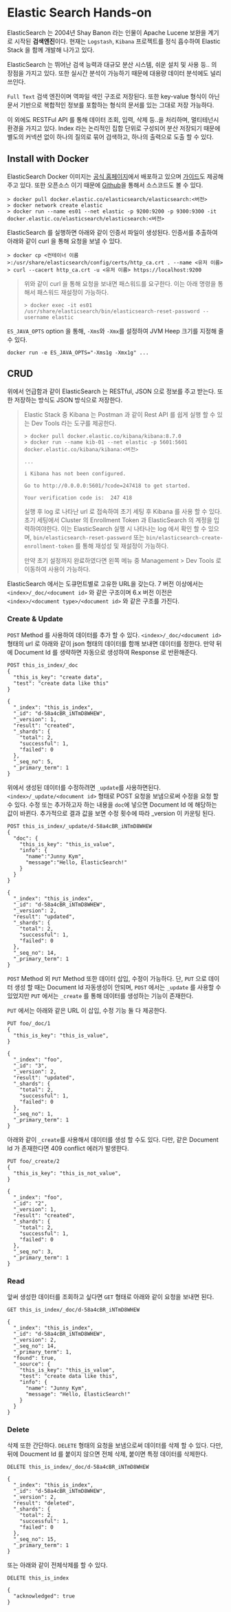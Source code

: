 # Elastic Search Hands-on
ElasticSearch 는 2004년 Shay Banon 라는 인물이 Apache Lucene 보완을 계기로 시작된 **검색엔진**이다.
현재는 `Logstash`, `Kibana` 프로젝트를 정식 흡수하여 Elastic Stack 을 함께 개발해 나가고 있다. 

ElasticSearch 는 뛰어난 검색 능력과 대규모 분산 시스템, 쉬운 설치 및 사용 등.. 의 장점을 가지고 있다.
또한 실시간 분석이 가능하기 때문에 대용량 데이터 분석에도 널리 쓰인다.

`Full Text` 검색 엔진이며 역파일 색인 구조로 저장된다. 
또한 key-value 형식이 아닌 문서 기반으로 복합적인 정보를 포함하는 형식의 문서를 있는 그대로 저장 가능하다.

이 외에도 RESTFul API 를 통해 데이터 조회, 입력, 삭제 등..을 처리하며, 멀티테넌시 환경을 가지고 있다.
Index 라는 논리적인 집합 단위로 구성되어 분산 저장되기 때문에 별도의 커넥션 없이 하나의 질의로 묶어 검색하고, 하나의 출력으로 도출 할 수 있다.

## Install with Docker
ElasticSearch Docker 이미지는 [공식 홈페이지](https://www.docker.elastic.co/r/elasticsearch)에서 배포하고 있으며 
[가이드](https://github.com/elastic/elasticsearch)도 제공해주고 있다. 
또한 오픈소스 이기 때문에 [Github](https://github.com/elastic/elasticsearch)을 통해서 소스코드도 볼 수 있다.

``` shell
> docker pull docker.elastic.co/elasticsearch/elasticsearch:<버전>
> docker network create elastic
> docker run --name es01 --net elastic -p 9200:9200 -p 9300:9300 -it docker.elastic.co/elasticsearch/elasticsearch:<버전>
```

ElasticSearch 를 실행하면 아래와 같이 인증서 파일이 생성된다. 인증서를 추출하여 아래와 같이 curl 을 통해 요청을 보낼 수 있다.
``` shell
> docker cp <컨테이너 이름>:/usr/share/elasticsearch/config/certs/http_ca.crt . --name <유저 이름>
> curl --cacert http_ca.crt -u <유저 이름> https://localhost:9200
```

> 위와 같이 curl 을 통해 요청을 보내면 패스워드를 요구한다. 이는 아래 명령을 통해서 패스워드 재설정이 가능하다.
> ``` shell 
> > docker exec -it es01 /usr/share/elasticsearch/bin/elasticsearch-reset-password --username elastic  
> ```

`ES_JAVA_OPTS` option 을 통해, `-Xms`와 `-Xmx`를 설정하여 JVM Heep 크기를 지정해 줄 수 있다.
```
docker run -e ES_JAVA_OPTS="-Xms1g -Xmx1g" ...
```

## CRUD
위에서 언급함과 같이 ElasticSearch 는 RESTful, JSON 으로 정보를 주고 받는다. 또한 저장하는 방식도 JSON 방식으로 저장한다.   

> Elastic Stack 중 Kibana 는 Postman 과 같이 Rest API 를 쉽게 실행 할 수 있는 Dev Tools 라는 도구를 제공한다.
> ```shell
> > docker pull docker.elastic.co/kibana/kibana:8.7.0
> > docker run --name kib-01 --net elastic -p 5601:5601 docker.elastic.co/kibana/kibana:<버전>
> 
> ...
> 
> i Kibana has not been configured.
> 
> Go to http://0.0.0.0:5601/?code=247418 to get started.
> 
> Your verification code is:  247 418
> ```
> 실행 후 log 로 나타난 url 로 접속하여 초기 세팅 후 Kibana 를 사용 할 수 있다. 
> 초기 세팅에서 Cluster 의 Enrollment Token 과 ElasticSearch 의 계정을 입력하여야한다.
> 이는 ElasticSearch 실행 시 나타나는 log 에서 확인 할 수 있으며, 
> `bin/elasticsearch-reset-password` 또는 `bin/elasticsearch-create-enrollment-token` 를 통해 재성성 및 재설정이 가능하다.   
> 
> 만약 초기 설정까지 완료하였다면 왼쪽 메뉴 중 Management > Dev Tools 로 이동하여 사용이 가능하다.

ElasticSearch 에서는 도큐먼트별로 고유한 URL을 갖는다. 
7 버전 이상에서는 `<index>/_doc/<document id>` 와 같은 구조이며 6.x 버전 이전은 `<index>/<document type>/<document id>` 와 같은 구조를 가진다.

### Create & Update
`POST` Method 를 사용하여 데이터를 추가 할 수 있다. `<index>/_doc/<document id>` 형태의 url 로 아래와 같이 json 형태의 데이터를 함깨 보내면 
데이터를 정한다. 만약 뒤에 Document Id 를 생략하면 자동으로 생성하여 Response 로 반환해준다.
```http request
POST this_is_index/_doc
{
  "this_is_key": "create data",
  "test": "create data like this"
}
```
```http response
{
  "_index": "this_is_index",
  "_id": "d-58a4cBR_iNTmD8WHEW",
  "_version": 1,
  "result": "created",
  "_shards": {
    "total": 2,
    "successful": 1,
    "failed": 0
  },
  "_seq_no": 5,
  "_primary_term": 1
}
```

위에서 생성된 데이터를 수정하려면 `_update`를 사용하면된다. `<index>/_update/<document id>` 형태로 POST 요청을 보냄으로써 수정을 요청 할 수 있다.
수정 또는 추가하고자 하는 내용을 `doc`에 넣으면 Document Id 에 해당하는 값이 바뀐다. 추가적으로 결과 값을 보면 수정 횟수에 따라 _version 이 카운팅 된다.
```http request
POST this_is_index/_update/d-58a4cBR_iNTmD8WHEW
{
  "doc": {
    "this_is_key": "this_is_value",
    "info": {
      "name":"Junny Kym",
      "message":"Hello, ElasticSearch!"
    }
  }
}
```
```http response
{
  "_index": "this_is_index",
  "_id": "d-58a4cBR_iNTmD8WHEW",
  "_version": 2,
  "result": "updated",
  "_shards": {
    "total": 2,
    "successful": 1,
    "failed": 0
  },
  "_seq_no": 14,
  "_primary_term": 1
}
```

`POST` Method 외 `PUT` Method 또한 데이터 삽입, 수정이 가능하다. 
단, `PUT` 으로 데이터 생성 할 때는 Document Id 자동생성이 안되며, 
`POST` 에서는 `_update` 를 사용할 수 있었지만 `PUT` 에서는 `_create` 를 통해 데이터를 생성하는 기능이 존재한다. 

`PUT` 에서는 아래와 같은 URL 이 삽입, 수정 기능 둘 다 제공한다.
```http request
PUT foo/_doc/1
{
  "this_is_key": "this_is_value",
}
```
```http response
{
  "_index": "foo",
  "_id": "3",
  "_version": 2,
  "result": "updated",
  "_shards": {
    "total": 2,
    "successful": 1,
    "failed": 0
  },
  "_seq_no": 1,
  "_primary_term": 1
}
```

아래와 같이 `_create`를 사용해서 데이터를 생성 할 수도 있다. 다만, 같은 Document Id 가 존재한다면 409 conflict 에러가 발생한다. 
```http request
PUT foo/_create/2
{
  "this_is_key": "this_is_not_value",
}
```
```http response
{
  "_index": "foo",
  "_id": "2",
  "_version": 1,
  "result": "created",
  "_shards": {
    "total": 2,
    "successful": 1,
    "failed": 0
  },
  "_seq_no": 3,
  "_primary_term": 1
}
```

### Read
앞써 생성한 데이터를 조회하고 싶다면 `GET` 형태로 아래와 같이 요청을 보내면 된다.
```http request
GET this_is_index/_doc/d-58a4cBR_iNTmD8WHEW
```
```http response
{
  "_index": "this_is_index",
  "_id": "d-58a4cBR_iNTmD8WHEW",
  "_version": 2,
  "_seq_no": 14,
  "_primary_term": 1,
  "found": true,
  "_source": {
    "this_is_key": "this_is_value",
    "test": "create data like this",
    "info": {
      "name": "Junny Kym",
      "message": "Hello, ElasticSearch!"
    }
  }
}
```

### Delete
삭제 또한 간단하다. `DELETE` 형태의 요청을 보냄으로써 데이터를 삭제 할 수 있다. 
다만, 뒤에 Doucment Id 를 붙이지 않으면 전체 삭제, 붙이면 특정 데이터를 삭제한다.
```http request
DELETE this_is_index/_doc/d-58a4cBR_iNTmD8WHEW
```
```http response
{
  "_index": "this_is_index",
  "_id": "d-58a4cBR_iNTmD8WHEW",
  "_version": 2,
  "result": "deleted",
  "_shards": {
    "total": 2,
    "successful": 1,
    "failed": 0
  },
  "_seq_no": 15,
  "_primary_term": 1
}
```
또는 아래와 같이 전체삭제를 할 수 있다.
```http request
DELETE this_is_index
```
```http response
{
  "acknowledged": true
}
```